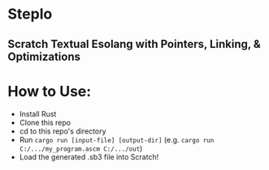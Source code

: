 # Steplo
## Scratch Textual Esolang with Pointers, Linking, & Optimizations

# How to Use:
- Install Rust
- Clone this repo
- cd to this repo's directory
- Run `cargo run [input-file] [output-dir]` (e.g. `cargo run C:/.../my_program.ascm C:/.../out`)
- Load the generated .sb3 file into Scratch!
